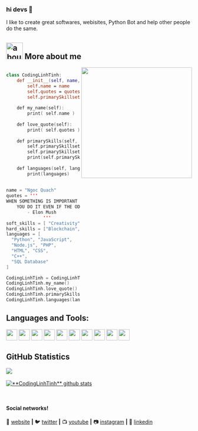 ### hi devs 👋

I like to create great softwares, webisites, Python Bot and help other people do the same.

## <img width="45" alt="about" src="https://raw.github.com/elizarov/elizarov/master/about.png"> More about me

<img align="right" width="300" src="https://i2.wp.com/allhtaccess.info/wp-content/uploads/2018/03/programming.gif?fit=1281%2C716&ssl=1" />

```kotlin

class CodingLinhTinh:
    def __init__(self, name, quotes):
        self.name = name
        self.quotes = quotes
        self.primarySkillset = {"Soft_skills":[],"Hard_skills":[]}
        
    def my_name(self):
        print( self.name )
        
    def love_quote(self):
        print( self.quotes )
        
    def primarySkills(self, soft_skills, hard_skills ):
        self.primarySkillset["Soft_skills"].append(soft_skills)
        self.primarySkillset["Hard_skills"].append(hard_skills)
        print(self.primarySkillset)
        
    def languages(self, languages):
        print(languages)
        
   
name = "Ngoc Quach"
quotes = '''
WHEN SOMETHING IS IMPORTANT ENOUGH, 
    YOU DO IT EVEN IF THE ODDS ARE NOT IN YOUR FAVOR. 
        - Elon Mush
              '''
soft_skills = [ "Creativity", "Problem Solving", "Conflict Resolution" ]
hard_skills = ["Blockchain", "Full Stack Website", "Game development", "Python development"]
languages = [
  "Python", "JavaScript", 
  "Node.js", "PHP", 
  "HTML", "CSS", 
  "C++", 
  "SQL Database"
]

CodingLinhTinh = CodingLinhTinh(name,quotes)
CodingLinhTinh.my_name()
CodingLinhTinh.love_quote()
CodingLinhTinh.primarySkills(soft_skills,hard_skills)
CodingLinhTinh.languages(languages)
```

## **Languages and Tools:**  
<code><img height="30" src="https://img.shields.io/badge/Python-3776AB?style=for-the-badge&logo=python&logoColor=white"></code>
<code><img height="30" src="https://img.shields.io/badge/HTML-239120?style=for-the-badge&logo=html5&logoColor=white"></code>
<code><img height="30" src="https://img.shields.io/badge/CSS-239120?&style=for-the-badge&logo=css3&logoColor=white"></code>
<code><img height="30" src="https://img.shields.io/badge/Node.js-43853D?style=for-the-badge&logo=node.js&logoColor=white"></code>
<code><img height="30" src="https://img.shields.io/badge/TypeScript-007ACC?style=for-the-badge&logo=typescript&logoColor=white"></code>
<code><img height="30" src="https://img.shields.io/badge/Python-14354C?style=for-the-badge&logo=python&logoColor=white"></code>
<code><img height="30" src="https://img.shields.io/badge/C%2B%2B-00599C?style=for-the-badge&logo=c%2B%2B&logoColor=white"></code>
<code><img height="30" src="https://img.shields.io/badge/PHP-777BB4?style=for-the-badge&logo=php&logoColor=white"></code>
<code><img height="30" src="https://img.shields.io/badge/Heroku-430098?style=for-the-badge&logo=heroku&logoColor=white"></code>
<code><img height="30" src="https://img.shields.io/badge/Microsoft_SQL_Server-CC2927?style=for-the-badge&logo=microsoft-sql-server&logoColor=white"></code>

## **GitHub Statistics**

<a href="https://github.com/CodingLinhTinh">
  <img align="center" src="https://github-readme-stats.vercel.app/api/top-langs/?username=codinglinhtinh&hide=html&layout=compact&theme=radical" />
</a>
<br>
<br>
<a href="https://github.com/CodingLinhTinh">
 <img align="center" src="https://github-readme-stats.vercel.app/api?username=codinglinhtinh&show_icons=true&theme=radical&line_height=27" alt="**CodingLinhTinh** github stats"/>
</a>

[website]: #
[twitter]: https://twitter.com/CodingLinhTinh
[youtube]: https://www.youtube.com/user/CodingLinhTinh/
[instagram]: https://www.instagram.com/CodingLinhTinh/
[linkedin]: https://www.linkedin.com/in/CodingLinhTinh/
<br>

#### Social networks!

🏡 [website][website] **|** 
🐦 [twitter][twitter] **|** 
📺 [youtube][youtube] **|** 
📷 [instagram][instagram] **|** 
👔 [linkedin][linkedin]

